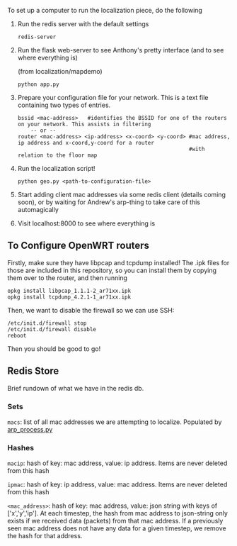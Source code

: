 To set up a computer to run the localization piece, do the following


1. Run the redis server with the default settings
    
    ```
    redis-server
    ```


2. Run the flask web-server to see Anthony's pretty interface (and to see where everything is)

    (from localization/mapdemo)
    
    ```
    python app.py
    ```

3. Prepare your configuration file for your network. This is a text file containing two types of entries.
   
    ```
    bssid <mac-address>   #identifies the BSSID for one of the routers on your network. This assists in filtering
        -- or --
    router <mac-address> <ip-address> <x-coord> <y-coord> #mac address, ip address and x-coord,y-coord for a router
                                                          #with relation to the floor map

    ```

4. Run the localization script!

    ```
    python geo.py <path-to-configuration-file>
    ```

5. Start adding client mac addresses via some redis client (details coming soon), or by waiting for Andrew's arp-thing
   to take care of this automagically


6. Visit localhost:8000 to see where everything is



## To Configure OpenWRT routers 

Firstly, make sure they have libpcap and tcpdump installed! The .ipk files for those are included in this repository, so you can 
install them by copying them over to the router, and then running

```
opkg install libpcap_1.1.1-2_ar71xx.ipk
opkg install tcpdump_4.2.1-1_ar71xx.ipk
```

Then, we want to disable the firewall so we can use SSH:

```
/etc/init.d/firewall stop
/etc/init.d/firewall disable
reboot
```

Then you should be good to go!


## Redis Store

Brief rundown of what we have in the redis db.

### Sets

`macs`: list of all mac addresses we are attempting to localize. Populated by [arp_process.py](https://github.com/gtfierro/localization/blob/master/occupancy/router/arp_process.py)

### Hashes

`macip`: hash of key: mac address, value: ip address. Items are never deleted from this hash

`ipmac`: hash of key: ip address, value: mac address. Items are never deleted from this hash

`<mac_address>`: hash of key: mac address, value: json string with keys of ['x','y','ip']. At each timestep, the hash from mac address to json-string only exists if we received data (packets) from that mac address. If a previously seen mac address does not have any data for a given timestep, we remove the hash for that address.
